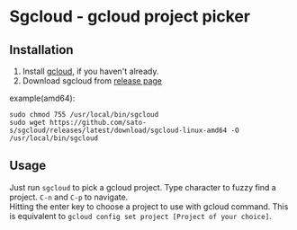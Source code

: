 Sgcloud - gcloud project picker
===

## Installation

1. Install [gcloud](https://cloud.google.com/sdk/docs/install#linux), if you haven't already.
2. Download sgcloud from [release page](https://github.com/sato-s/sgcloud/releases)

example(amd64):

```
sudo chmod 755 /usr/local/bin/sgcloud
sudo wget https://github.com/sato-s/sgcloud/releases/latest/download/sgcloud-linux-amd64 -O /usr/local/bin/sgcloud
```

## Usage

Just run `sgcloud` to pick a gcloud project. Type character to fuzzy find a project. `C-n` and `C-p` to navigate.  
Hitting the enter key to choose a project to use with gcloud command. This is equivalent to `gcloud config set project [Project of your choice]`.
